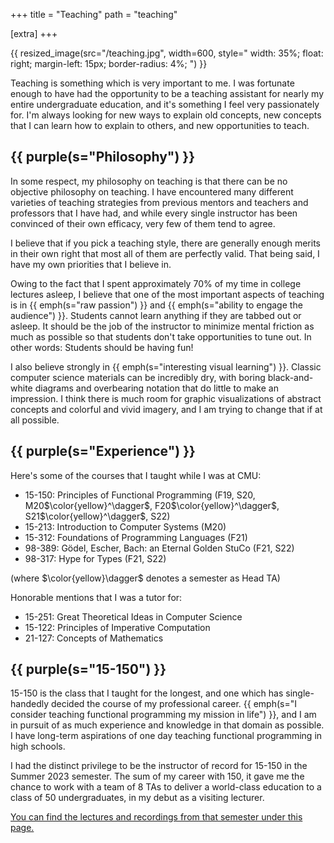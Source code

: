 +++
title = "Teaching"
path = "teaching"

[extra]
+++

{{ resized_image(src="/teaching.jpg",
         width=600,
         style="
           width: 35%;
           float: right;
           margin-left: 15px;
           border-radius: 4%;
         ") }}

Teaching is something which is very important to me. I was fortunate enough
to have had the opportunity to be a teaching assistant for nearly my entire
undergraduate education, and it's something I feel very passionately for.
I'm always looking for new ways to explain old concepts, new concepts that I
can learn how to explain to others, and new opportunities to teach.

## {{ purple(s="Philosophy") }}

In some respect, my philosophy on teaching is that there can be no objective
philosophy on teaching. I have encountered many different varieties of
teaching strategies from previous mentors and teachers and professors that
I have had, and while every single instructor has been convinced of their
own efficacy, very few of them tend to agree.

I believe that if you pick a teaching style, there are generally enough merits
in their own right that most all of them are perfectly valid. That being
said, I have my own priorities that I believe in.

Owing to the fact that I spent approximately 70% of my time in college lectures
asleep, I believe that one of the most important aspects of teaching is in {{
emph(s="raw passion") }} and {{ emph(s="ability to engage the audience") }}.
Students cannot learn anything if they are tabbed out or asleep. It should be
the job of the instructor to minimize mental friction as much as possible  so
that students don't take opportunities to tune out. In other words: Students
should be having fun!

I also believe strongly in {{ emph(s="interesting visual learning") }}. Classic
computer science materials can be incredibly dry, with boring black-and-white
diagrams and overbearing notation that do little to make an impression. I
think there is much room for graphic visualizations of abstract concepts
and colorful and vivid imagery, and I am trying to change that if at all possible.

## {{ purple(s="Experience") }}

Here's some of the courses that I taught while I was at CMU:
- 15-150: Principles of Functional Programming (F19, S20, M20$\color{yellow}^\dagger$, F20$\color{yellow}^\dagger$,
  S21$\color{yellow}^\dagger$, S22)
- 15-213: Introduction to Computer Systems (M20)
- 15-312: Foundations of Programming Languages (F21)
- 98-389: Gödel, Escher, Bach: an Eternal Golden StuCo (F21, S22)
- 98-317: Hype for Types (F21, S22)

(where $\color{yellow}\dagger$ denotes a semester as Head TA)

Honorable mentions that I was a tutor for:
- 15-251: Great Theoretical Ideas in Computer Science
- 15-122: Principles of Imperative Computation
- 21-127: Concepts of Mathematics

## {{ purple(s="15-150") }}

15-150 is the class that I taught for the longest, and one which has
single-handedly decided the course of my professional career. {{ emph(s="I
consider teaching functional programming my mission in life") }}, and I am in
pursuit of as much experience and knowledge in that domain as possible. I have
long-term aspirations of one day teaching functional programming in high
schools.

I had the distinct privilege to be the instructor of record for 15-150 in
the Summer 2023 semester. The sum of my career with 150, it gave me the chance
to work with a team of 8 TAs to deliver a world-class education to a class of
50 undergraduates, in my debut as a visiting lecturer.

<a href="/122">You can find the lectures and recordings from that
semester under this page.</a>
